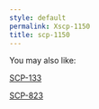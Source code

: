 ```yaml
---
style: default
permalink: Xscp-1150
title: scp-1150
---
```

You may also like:

[SCP-133](http://scp-wiki.net/scp-133)

[SCP-823](http://scp-wiki.net/scp-823)
